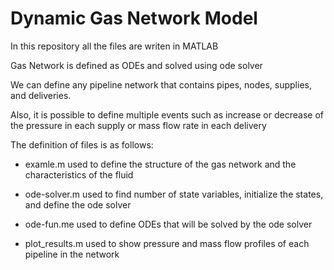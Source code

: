 # Dynamic Gas Network Model 

In this repository all the files are writen in MATLAB

Gas Network is defined as ODEs and solved using ode solver

We can define any pipeline network that contains pipes, nodes, supplies, and deliveries.

Also, it is possible to define multiple events such as increase or decrease of the pressure in each supply or mass flow rate in each delivery 

The definition of files is as follows:

- examle.m
used to define the structure of the gas network and the characteristics of the fluid

- ode-solver.m
used to find number of state variables, initialize the states, and define the ode solver

- ode-fun.me
used to define ODEs that will be solved by the ode solver

- plot_results.m
used to show pressure and mass flow profiles of each pipeline in the network
